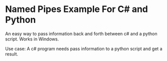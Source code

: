 # Named Pipes Example For C# and Python
An easy way to pass information back and forth between c# and a python script. Works in Windows.

Use case: A c# program needs pass information to a python script and get a result. 
